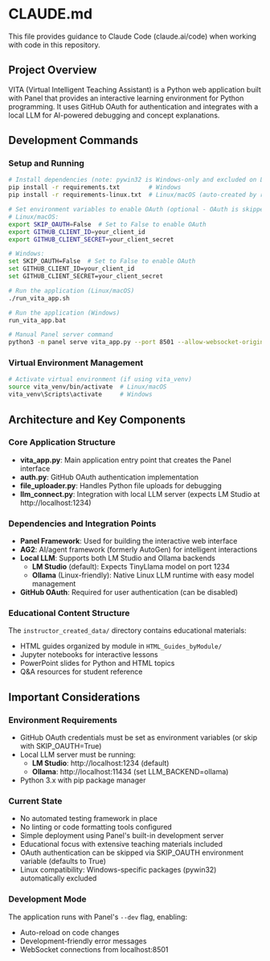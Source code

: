 # CLAUDE.md

This file provides guidance to Claude Code (claude.ai/code) when working with code in this repository.

## Project Overview

VITA (Virtual Intelligent Teaching Assistant) is a Python web application built with Panel that provides an interactive learning environment for Python programming. It uses GitHub OAuth for authentication and integrates with a local LLM for AI-powered debugging and concept explanations.

## Development Commands

### Setup and Running
```bash
# Install dependencies (note: pywin32 is Windows-only and excluded on Linux)
pip install -r requirements.txt        # Windows
pip install -r requirements-linux.txt  # Linux/macOS (auto-created by run_vita_app.sh)

# Set environment variables to enable OAuth (optional - OAuth is skipped by default)
# Linux/macOS:
export SKIP_OAUTH=False  # Set to False to enable OAuth
export GITHUB_CLIENT_ID=your_client_id
export GITHUB_CLIENT_SECRET=your_client_secret

# Windows:
set SKIP_OAUTH=False  # Set to False to enable OAuth
set GITHUB_CLIENT_ID=your_client_id
set GITHUB_CLIENT_SECRET=your_client_secret

# Run the application (Linux/macOS)
./run_vita_app.sh

# Run the application (Windows)
run_vita_app.bat

# Manual Panel server command
python3 -m panel serve vita_app.py --port 8501 --allow-websocket-origin=localhost:8501 --show --dev
```

### Virtual Environment Management
```bash
# Activate virtual environment (if using vita_venv)
source vita_venv/bin/activate  # Linux/macOS
vita_venv\Scripts\activate     # Windows
```

## Architecture and Key Components

### Core Application Structure
- **vita_app.py**: Main application entry point that creates the Panel interface
- **auth.py**: GitHub OAuth authentication implementation
- **file_uploader.py**: Handles Python file uploads for debugging
- **llm_connect.py**: Integration with local LLM server (expects LM Studio at http://localhost:1234)

### Dependencies and Integration Points
- **Panel Framework**: Used for building the interactive web interface
- **AG2**: AI/agent framework (formerly AutoGen) for intelligent interactions
- **Local LLM**: Supports both LM Studio and Ollama backends
  - **LM Studio** (default): Expects TinyLlama model on port 1234
  - **Ollama** (Linux-friendly): Native Linux LLM runtime with easy model management
- **GitHub OAuth**: Required for user authentication (can be disabled)

### Educational Content Structure
The `instructor_created_data/` directory contains educational materials:
- HTML guides organized by module in `HTML_Guides_byModule/`
- Jupyter notebooks for interactive lessons
- PowerPoint slides for Python and HTML topics
- Q&A resources for student reference

## Important Considerations

### Environment Requirements
- GitHub OAuth credentials must be set as environment variables (or skip with SKIP_OAUTH=True)
- Local LLM server must be running:
  - **LM Studio**: http://localhost:1234 (default)
  - **Ollama**: http://localhost:11434 (set LLM_BACKEND=ollama)
- Python 3.x with pip package manager

### Current State
- No automated testing framework in place
- No linting or code formatting tools configured
- Simple deployment using Panel's built-in development server
- Educational focus with extensive teaching materials included
- OAuth authentication can be skipped via SKIP_OAUTH environment variable (defaults to True)
- Linux compatibility: Windows-specific packages (pywin32) automatically excluded

### Development Mode
The application runs with Panel's `--dev` flag, enabling:
- Auto-reload on code changes
- Development-friendly error messages
- WebSocket connections from localhost:8501